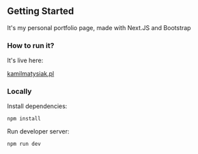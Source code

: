 
## Getting Started

It's my personal portfolio page, made with Next.JS and Bootstrap


### How to run it?
It's live here:

[kamilmatysiak.pl](https://www.kamilmatysiak.pl/)

### Locally
Install dependencies:
```
npm install
```

Run developer server:

```
npm run dev
```